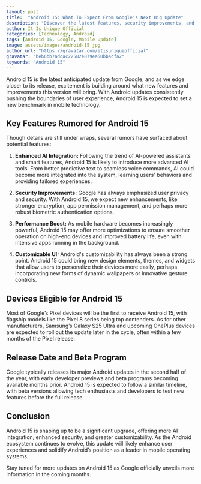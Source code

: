 ```yaml
---
layout: post
title:  "Android 15: What To Expect From Google's Next Big Update"
description: "Discover the latest features, security improvements, and eligible devices for Android 15. Learn what this update has in store for mobile users."
author: It Is Unique Official
categories: [Technology, Android]
tags: [Android 15, Google, Mobile Update]
image: assets/images/android-15.jpg
author_url: "https://gravatar.com/itisuniqueofficial"
gravatar: "beb6bb7addac22582e879ea50bbacfa2"
keywords: "Android 15"
---
```


Android 15 is the latest anticipated update from Google, and as we edge closer to its release, excitement is building around what new features and improvements this version will bring. With Android updates consistently pushing the boundaries of user experience, Android 15 is expected to set a new benchmark in mobile technology.

## Key Features Rumored for Android 15
Though details are still under wraps, several rumors have surfaced about potential features:

1. **Enhanced AI Integration:** Following the trend of AI-powered assistants and smart features, Android 15 is likely to introduce more advanced AI tools. From better predictive text to seamless voice commands, AI could become more integrated into the system, learning users' behaviors and providing tailored experiences.

2. **Security Improvements:** Google has always emphasized user privacy and security. With Android 15, we expect new enhancements, like stronger encryption, app permission management, and perhaps more robust biometric authentication options.

3. **Performance Boost:** As mobile hardware becomes increasingly powerful, Android 15 may offer more optimizations to ensure smoother operation on high-end devices and improved battery life, even with intensive apps running in the background.

4. **Customizable UI:** Android's customizability has always been a strong point. Android 15 could bring new design elements, themes, and widgets that allow users to personalize their devices more easily, perhaps incorporating new forms of dynamic wallpapers or innovative gesture controls.

## Devices Eligible for Android 15
Most of Google’s Pixel devices will be the first to receive Android 15, with flagship models like the Pixel 8 series being top contenders. As for other manufacturers, Samsung’s Galaxy S25 Ultra and upcoming OnePlus devices are expected to roll out the update later in the cycle, often within a few months of the Pixel release.

## Release Date and Beta Program
Google typically releases its major Android updates in the second half of the year, with early developer previews and beta programs becoming available months prior. Android 15 is expected to follow a similar timeline, with beta versions allowing tech enthusiasts and developers to test new features before the full release.

## Conclusion
Android 15 is shaping up to be a significant upgrade, offering more AI integration, enhanced security, and greater customizability. As the Android ecosystem continues to evolve, this update will likely enhance user experiences and solidify Android’s position as a leader in mobile operating systems.

Stay tuned for more updates on Android 15 as Google officially unveils more information in the coming months.
